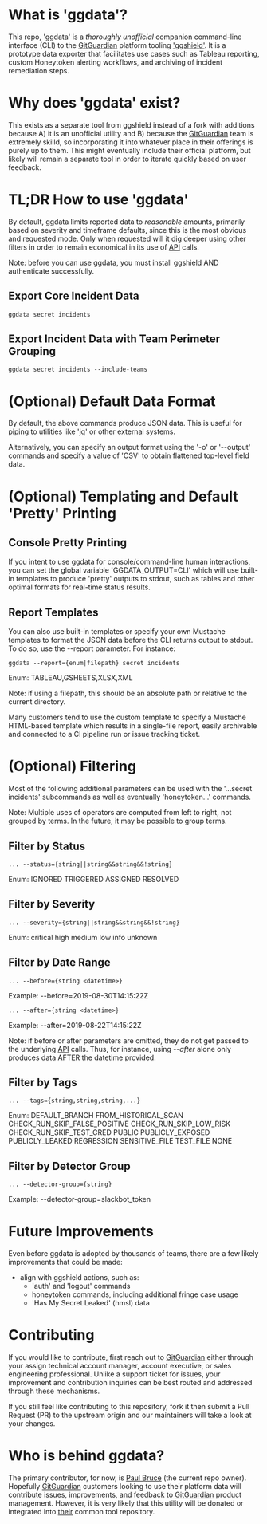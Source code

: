 # What is 'ggdata'?

This repo, 'ggdata' is a *thoroughly unofficial* companion command-line interface (CLI) to the [GitGuardian](https://www.gitguardian.com/) platform tooling ['ggshield'](https://github.com/GitGuardian/ggshield). It is a prototype data exporter that facilitates use cases such as Tableau reporting, custom Honeytoken alerting workflows, and archiving of incident remediation steps.

# Why does 'ggdata' exist?

This exists as a separate tool from ggshield instead of a fork with additions because A) it is an unofficial utility and B) because the [GitGuardian](https://www.gitguardian.com/) team is extremely skilld, so incorporating it into whatever place in their offerings is purely up to them. This might eventually include their official platform, but likely will remain a separate tool in order to iterate quickly based on user feedback.

# TL;DR How to use 'ggdata'

By default, ggdata limits reported data to *reasonable* amounts, primarily based on severity and timeframe defaults, since this is the most obvious and requested mode. Only when requested will it dig deeper using other filters in order to remain economical in its use of [API](https://api.gitguardian.com/docs) calls.

Note: before you can use ggdata, you must install ggshield AND authenticate successfully.

## Export Core Incident Data

```ggdata secret incidents```

## Export Incident Data with Team Perimeter Grouping

```ggdata secret incidents --include-teams```

# (Optional) Default Data Format

By default, the above commands produce JSON data. This is useful for piping to utilities like 'jq' or other external systems.

Alternatively, you can specify an output format using the '-o' or '--output' commands and specify a value of 'CSV' to obtain flattened top-level field data.

# (Optional) Templating and Default 'Pretty' Printing

## Console Pretty Printing

If you intent to use ggdata for console/command-line human interactions, you can set the global variable 'GGDATA_OUTPUT=CLI' which will use built-in templates to produce 'pretty' outputs to stdout, such as tables and other optimal formats for real-time status results.

## Report Templates

You can also use built-in templates or specify your own Mustache templates to format the JSON data before the CLI returns output to stdout. To do so, use the --report parameter. For instance:

```ggdata --report={enum|filepath} secret incidents```

Enum: TABLEAU,GSHEETS,XLSX,XML

Note: if using a filepath, this should be an absolute path or relative to the current directory.

Many customers tend to use the custom template to specify a Mustache HTML-based template which results in a single-file report, easily archivable and connected to a CI pipeline run or issue tracking ticket.

# (Optional) Filtering

Most of the following additional parameters can be used with the '...secret incidents' subcommands as well as eventually 'honeytoken...' commands.

Note: Multiple uses of operators are computed from left to right, not grouped by terms. In the future, it may be possible to group terms.

## Filter by Status

```... --status={string||string&&string&&!string}```

Enum: IGNORED TRIGGERED ASSIGNED RESOLVED

## Filter by Severity

```... --severity={string||string&&string&&!string}```

Enum: critical high medium low info unknown

## Filter by Date Range

```... --before={string <datetime>}```

Example: --before=2019-08-30T14:15:22Z

```... --after={string <datetime>}```

Example: --after=2019-08-22T14:15:22Z

Note: if before or after parameters are omitted, they do not get passed to the underlying [API](https://api.gitguardian.com/docs) calls. Thus, for instance, using *--after* alone only produces data AFTER the datetime provided.

## Filter by Tags

```... --tags={string,string,string,...}```

Enum: DEFAULT_BRANCH FROM_HISTORICAL_SCAN CHECK_RUN_SKIP_FALSE_POSITIVE CHECK_RUN_SKIP_LOW_RISK CHECK_RUN_SKIP_TEST_CRED PUBLIC PUBLICLY_EXPOSED PUBLICLY_LEAKED REGRESSION SENSITIVE_FILE TEST_FILE NONE

## Filter by Detector Group

```... --detector-group={string}```

Example: --detector-group=slackbot_token

# Future Improvements

Even before ggdata is adopted by thousands of teams, there are a few likely improvements that could be made:

- align with ggshield actions, such as:
    - 'auth' and 'logout' commands
    - honeytoken commands, including additional fringe case usage
    - 'Has My Secret Leaked' (hmsl) data

# Contributing

If you would like to contribute, first reach out to [GitGuardian](https://www.gitguardian.com/) either through your assign technical account manager, account executive, or sales engineering professional. Unlike a support ticket for issues, your improvement and contribution inquiries can be best routed and addressed through these mechanisms.

If you still feel like contributing to this repository, fork it then submit a Pull Request (PR) to the upstream origin and our maintainers will take a look at your changes.

# Who is behind ggdata?

The primary contributor, for now, is [Paul Bruce](https://paulsbruce.io) (the current repo owner). Hopefully [GitGuardian](https://www.gitguardian.com/) customers looking to use their platform data will contribute issues, improvements, and feedback to [GitGuardian](https://www.gitguardian.com/) product management. However, it is very likely that this utility will be donated or integrated into [their](https://github.com/GitGuardian/ggtools) common tool repository.